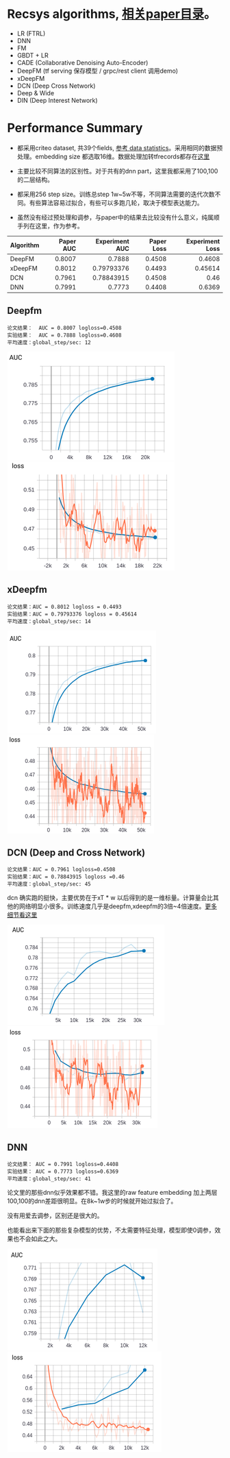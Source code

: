 # Recsys algorithms, [相关paper目录](https://github.com/wangruichens/papers-machinelearning/tree/master/recsys)。

- LR (FTRL)
- DNN
- FM
- GBDT + LR
- CADE (Collaborative Denoising Auto-Encoder)
- DeepFM (tf serving 保存模型 / grpc/rest client 调用demo)
- xDeepFM
- DCN (Deep Cross Network)
- Deep & Wide
- DIN (Deep Interest Network)

# Performance Summary

- 都采用criteo dataset, 共39个fields, [参考 data statistics](https://www.kaggle.com/c/criteo-display-ad-challenge/discussion/9651#latest-51948)。采用相同的数据预处理。embedding size 都选取16维。数据处理加转tfrecords都存在[这里](xdeepfm)

- 主要比较不同算法的区别性。对于共有的dnn part，这里我都采用了100,100的二层结构。

- 都采用256 step size。训练总step 1w~5w不等，不同算法需要的迭代次数不同。有些算法容易过拟合，有些可以多跑几轮，取决于模型表达能力。

- 虽然没有经过预处理和调参，与paper中的结果去比较没有什么意义，纯属顺手列在这里，作为参考。

Algorithm     |Paper AUC| Experiment AUC | Paper Loss | Experiment Loss
--------------|-------: |---------------:|-----------:|----------------:
DeepFM        | 0.8007  | 0.7888         |  0.4508    | 0.4608
xDeepFM       | 0.8012  |  0.79793376    |  0.4493    | 0.45614
DCN           | 0.7961  | 0.78843915     |  0.4508    | 0.46  
DNN           | 0.7991  | 0.7773         |  0.4408    | 0.6369 


## Deepfm
```angular2
论文结果：  AUC = 0.8007 logloss=0.4508
实验结果：  AUC = 0.7888 logloss=0.4608
平均速度：global_step/sec: 12
```
![auc](deepfm/auc.png)![loss](deepfm/loss.png)

## xDeepfm
```angular2
论文结果：AUC = 0.8012 logloss = 0.4493
实验结果：AUC = 0.79793376 logloss = 0.45614
平均速度：global_step/sec: 14
```
![auc](xdeepfm/auc.png)![loss](xdeepfm/loss.png)

## DCN (Deep and Cross Network)
```angular2
论文结果：AUC = 0.7961 logloss=0.4508
实验结果：AUC = 0.78843915 logloss =0.46
平均速度：global_step/sec: 45
```

dcn 确实跑的挺快，主要优势在于xT * w 以后得到的是一维标量。计算量会比其他的网络明显小很多。训练速度几乎是deepfm,xdeepfm的3倍~4倍速度。[更多细节看这里](dcn/)

![auc](dcn/auc.png)![loss](dcn/loss.png)

## DNN
```angular2
论文结果： AUC = 0.7991 logloss=0.4408
实验结果： AUC = 0.7773 logloss=0.6369
平均速度：global_step/sec: 41
```
论文里的那些dnn似乎效果都不错。我这里的raw feature embedding 加上两层100,100的dnn差距很明显。在8k~1w步的时候就开始过拟合了。

没有用爱去调参，区别还是很大的。

也能看出来下面的那些复杂模型的优势，不太需要特征处理，模型即使0调参，效果也不会如此之大。

![auc](dnn/auc.png)![loss](dnn/loss.png)